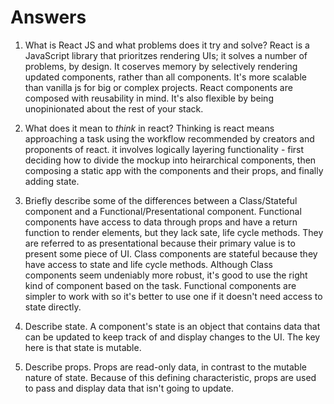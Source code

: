 # Answers

1.  What is React JS and what problems does it try and solve?
    React is a JavaScript library that prioritzes rendering UIs; it solves a number of problems, by design. It coserves memory by selectively rendering updated components, rather than all components. It's more scalable than vanilla js for big or complex projects. React components are composed with reusability in mind. It's also flexible by being unopinionated about the rest of your stack.
2.  What does it mean to _think_ in react?
    Thinking is react means approaching a task using the workflow recommended by creators and proponents of react. it involves logically layering functionality - first deciding how to divide the mockup into heirarchical components, then composing a static app with the components and their props, and finally adding state.

3.  Briefly describe some of the differences between a Class/Stateful component and a Functional/Presentational component.
    Functional components have access to data through props and have a return function to render elements, but they lack sate, life cycle methods. They are referred to as presentational because their primary value is to present some piece of UI. Class components are stateful because they have access to state and life cycle methods. Although Class components seem undeniably more robust, it's good to use the right kind of component based on the task. Functional components are simpler to work with so it's better to use one if it doesn't need access to state directly.

4.  Describe state.
    A component's state is an object that contains data that can be updated to keep track of and display changes to the UI. The key here is that state is mutable.

5.  Describe props.
    Props are read-only data, in contrast to the mutable nature of state. Because of this defining characteristic, props are used to pass and display data that isn't going to update. 